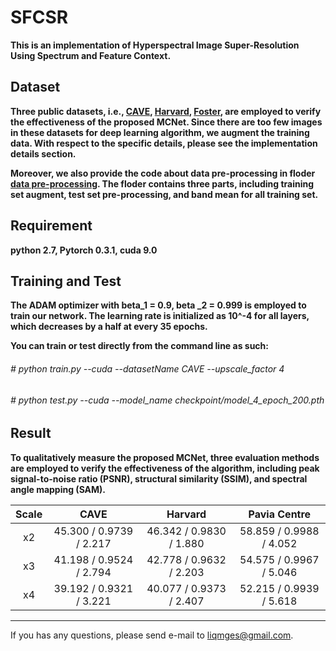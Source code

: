 # SFCSR

**This is an implementation of  Hyperspectral Image Super-Resolution Using Spectrum and Feature Context.**

Dataset
------
**Three public datasets, i.e., [CAVE](https://www1.cs.columbia.edu/CAVE/databases/multispectral/ "CAVE"), [Harvard](http://vision.seas.harvard.edu/hyperspec/explore.html "Harvard"), [Foster](https://personalpages.manchester.ac.uk/staff/d.h.foster/Local\_Illumination\_HSIs/Local\_Illumination\_HSIs\_2015.html "Foster"), are employed to verify the effectiveness of the  proposed MCNet. Since there are too few images in these datasets for deep learning algorithm, we augment the training data. With respect to the specific details, please see the implementation details section.**

**Moreover, we also provide the code about data pre-processing in floder [data pre-processing](https://github.com/qianngli/MCNet/tree/master/data_pre-processing "data pre-processing"). The floder contains three parts, including training set augment, test set pre-processing, and band mean for all training set.**

Requirement
---------
**python 2.7, Pytorch 0.3.1, cuda 9.0**

Training and Test
--------
**The ADAM optimizer with beta_1 = 0.9, beta _2 = 0.999 is employed to train our network.  The learning rate is initialized as 10^-4 for all layers, which decreases by a half at every 35 epochs.**

**You can train or test directly from the command line as such:**

###### # python train.py --cuda --datasetName CAVE  --upscale_factor 4
###### # python test.py --cuda --model_name checkpoint/model_4_epoch_200.pth

Result
--------
**To qualitatively measure the proposed MCNet, three evaluation methods are employed to verify the effectiveness of the algorithm, including  peak signal-to-noise ratio (PSNR), structural similarity (SSIM), and spectral angle mapping (SAM).**


| Scale  |  CAVE |  Harvard |  Pavia Centre |
| :------------: | :------------: | :------------: | :------------: | 
|  x2 |  45.300 / 0.9739 / 2.217 | 46.342 / 0.9830 / 1.880  | 58.859 / 0.9988 / 4.052 | 
|  x3 |  41.198 / 0.9524 / 2.794  |  42.778 / 0.9632 / 2.203 | 54.575 / 0.9967 / 5.046  |   
|  x4 | 39.192 / 0.9321 / 3.221 |  40.077 / 0.9373 / 2.407 | 52.215 / 0.9939 / 5.618  | 

--------
If you has any questions, please send e-mail to liqmges@gmail.com.

